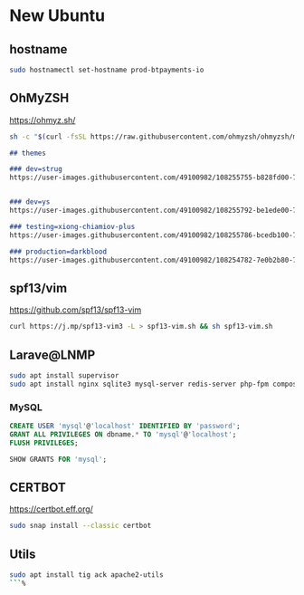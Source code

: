 New Ubuntu
==========================

## hostname

```bash
sudo hostnamectl set-hostname prod-btpayments-io
```

## OhMyZSH

https://ohmyz.sh/

```bash
sh -c "$(curl -fsSL https://raw.githubusercontent.com/ohmyzsh/ohmyzsh/master/tools/install.sh)"
```

```markdown
## themes

### dev=strug
https://user-images.githubusercontent.com/49100982/108255755-b828fd00-716d-11eb-8dee-2d981777a2b3.jpg


### dev=ys
https://user-images.githubusercontent.com/49100982/108255792-be1ede00-716d-11eb-8c26-f7ad7ab3c4f2.jpg

### testing=xiong-chiamiov-plus
https://user-images.githubusercontent.com/49100982/108255786-bcedb100-716d-11eb-9f4d-540b75cc62c2.jpg

### production=darkblood
https://user-images.githubusercontent.com/49100982/108254782-7e0b2b80-716c-11eb-95db-b149bc1c0032.jpg
```

## spf13/vim

https://github.com/spf13/spf13-vim

```bash
curl https://j.mp/spf13-vim3 -L > spf13-vim.sh && sh spf13-vim.sh
```

## Larave@LNMP

```bash
sudo apt install supervisor
sudo apt install nginx sqlite3 mysql-server redis-server php-fpm composer php-dom php-mysql php-sqlite3
```

### MySQL

```SQL
CREATE USER 'mysql'@'localhost' IDENTIFIED BY 'password';
GRANT ALL PRIVILEGES ON dbname.* TO 'mysql'@'localhost';
FLUSH PRIVILEGES;

SHOW GRANTS FOR 'mysql';
```

## CERTBOT

https://certbot.eff.org/

```bash
sudo snap install --classic certbot

```

## Utils

```bash
sudo apt install tig ack apache2-utils
```%
